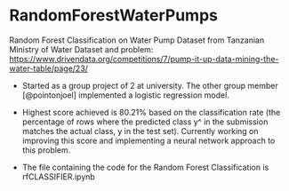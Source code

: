 # RandomForestWaterPumps
Random Forest Classification on Water Pump Dataset from Tanzanian Ministry of Water
Dataset and problem: https://www.drivendata.org/competitions/7/pump-it-up-data-mining-the-water-table/page/23/ 

- Started as a group project of 2 at university. The other group member [@pointonjoel] implemented a logistic regression model.

- Highest score achieved is 80.21% based on the classification rate (the percentage of rows where the predicted class y^ in the submission matches the actual class, y in the test set). Currently working on improving this score and implementing a neural network approach to this problem.
 
- The file containing the code for the Random Forest Classification is rfCLASSIFIER.ipynb

